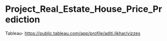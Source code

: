 # Project_Real_Estate_House_Price_Prediction

Tableau- 
https://public.tableau.com/app/profile/aditi.likhar/vizzes
